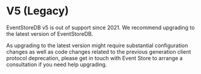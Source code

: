 # V5 (Legacy)

EventStoreDB v5 is out of support since 2021. We recommend upgrading to the latest version of EventStoreDB.

As upgrading to the latest version might require substantial configuration changes as well as code changes related to the previous generation client protocol deprecation, please get in touch with Event Store to arrange a consultation if you need help upgrading.

<Catalog/>